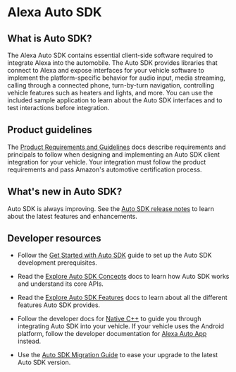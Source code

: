 # Alexa Auto SDK

## What is Auto SDK?

The Alexa Auto SDK contains essential client-side software required to integrate Alexa into the automobile. The Auto SDK provides libraries that connect to Alexa and expose interfaces for your vehicle software to implement the platform-specific behavior for audio input, media streaming, calling through a connected phone, turn-by-turn navigation, controlling vehicle features such as heaters and lights, and more. You can use the included sample application to learn about the Auto SDK interfaces and to test interactions before integration.

## Product guidelines

The [Product Requirements and Guidelines](./product-guidelines.md) docs describe requirements and principals to follow when designing and implementing an Auto SDK client integration for your vehicle. Your integration must follow the product requirements and pass Amazon's automotive certification process.

## What's new in Auto SDK?

Auto SDK is always improving. See the [Auto SDK release notes](./releases/index.md) to learn about the latest features and enhancements.

## Developer resources

* Follow the [Get Started with Auto SDK](./get-started.md) guide to set up the Auto SDK development prerequisites.

* Read the [Explore Auto SDK Concepts](./explore/concepts/index.md) docs to learn how Auto SDK works and understand its core APIs.

* Read the [Explore Auto SDK Features](./explore/features/index.md) docs to learn about all the different features Auto SDK provides.

* Follow the developer docs for [Native C++](./native/index.md) to guide you through integrating Auto SDK into your vehicle. If your vehicle uses the Android platform, follow the developer documentation for [Alexa Auto App](https://developer.amazon.com/en-US/docs/alexa/alexa-auto-app/overview.html) instead.

* Use the [Auto SDK Migration Guide](./releases/migration.md) to ease your upgrade to the latest Auto SDK version.